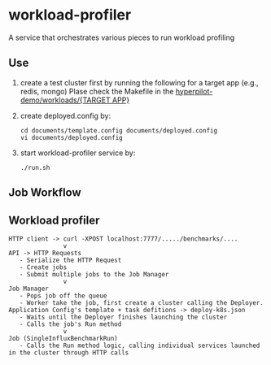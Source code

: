 # workload-profiler
A service that orchestrates various pieces to run workload profiling

## Use

1. create a test cluster first by running the following for a target app (e.g., redis, mongo)
    Plase check the Makefile in the [hyperpilot-demo/workloads/{TARGET APP}](https://github.com/Hyperpilotio/hyperpilot-demo/tree/master/workloads)

2. create deployed.config by:
	```{shell}
	cd documents/template.config documents/deployed.config
	vi documents/deployed.config
	```
3. start workload-profiler service by:
	```{shell}
	./run.sh
	```

## Job Workflow

Workload profiler
------------------

    HTTP client -> curl -XPOST localhost:7777/...../benchmarks/....
                   v
    API -> HTTP Requests
       - Serialize the HTTP Request
       - Create jobs
       - Submit multiple jobs to the Job Manager
                   v
    Job Manager
       - Pops job off the queue
       - Worker take the job, first create a cluster calling the Deployer. Application Config's template + task defitions -> deploy-k8s.json
       - Waits until the Deployer finishes launching the cluster
       - Calls the job's Run method
                   v
    Job (SingleInfluxBenchmarkRun)
       - Calls the Run method logic, calling individual services launched in the cluster through HTTP calls
